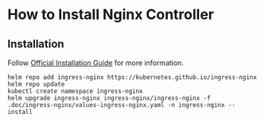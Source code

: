 # How to Install Nginx Controller

## Installation

Follow [Official Installation Guide](https://kubernetes.github.io/ingress-nginx/deploy/) for more information.

```
helm repo add ingress-nginx https://kubernetes.github.io/ingress-nginx
helm repo update
kubectl create namespace ingress-nginx
helm upgrade ingress-nginx ingress-nginx/ingress-nginx -f .doc/ingress-nginx/values-ingress-nginx.yaml -n ingress-nginx --install
```

